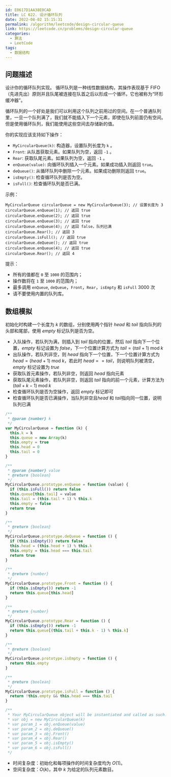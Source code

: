 ```yaml
---
id: E0617D1AA38E0CAD
title: LC 622. 设计循环队列
date: 2022-08-02 15:15:31
permalink: /algorithm/leetcode/design-circular-queue
link: https://leetcode.cn/problems/design-circular-queue
categories:
  - 算法
  - LeetCode
tags:
  - 数据结构
---
```


<Level :type='2'/>

## 问题描述

设计你的循环队列实现。 循环队列是一种线性数据结构，其操作表现基于 FIFO（先进先出）原则并且队尾被连接在队首之后以形成一个循环。它也被称为“环形缓冲器”。

循环队列的一个好处是我们可以利用这个队列之前用过的空间。在一个普通队列里，一旦一个队列满了，我们就不能插入下一个元素，即使在队列前面仍有空间。但是使用循环队列，我们能使用这些空间去存储新的值。

你的实现应该支持如下操作：

- `MyCircularQueue(k)`: 构造器，设置队列长度为 `k` 。
- `Front`: 从队首获取元素。如果队列为空，返回 `-1` 。
- `Rear`: 获取队尾元素。如果队列为空，返回 `-1` 。
- `enQueue(value)`: 向循环队列插入一个元素。如果成功插入则返回 `true`。
- `deQueue()`: 从循环队列中删除一个元素。如果成功删除则返回 `true`。
- `isEmpty()`: 检查循环队列是否为空。
- `isFull()`: 检查循环队列是否已满。

示例：

```text
MyCircularQueue circularQueue = new MyCircularQueue(3); // 设置长度为 3
circularQueue.enQueue(1); // 返回 true
circularQueue.enQueue(2); // 返回 true
circularQueue.enQueue(3); // 返回 true
circularQueue.enQueue(4); // 返回 false，队列已满
circularQueue.Rear(); // 返回 3
circularQueue.isFull(); // 返回 true
circularQueue.deQueue(); // 返回 true
circularQueue.enQueue(4); // 返回 true
circularQueue.Rear(); // 返回 4
```

提示：

- 所有的值都在 `0` 至 `1000` 的范围内；
- 操作数将在 `1` 至 `1000` 的范围内；
- 最多调用 `enQueue`, `deQueue`，`Front`，`Rear`，`isEmpty` 和 `isFull` 3000 次
- 请不要使用内置的队列库。

## 数组模拟

初始化时构建一个长度为 $k$ 的数组，分别使用两个指针 $head$ 和 $tail$ 指向队列的头部和尾部，使用 $empty$ 标记队列是否为空。

- 入队操作，若队列为满，则插入到 $tail$ 指向的位置，然后 $tail$ 指向下一个位置，$empty$ 标记设置为 $false$，下一个位置计算方式为 $tail = (tail + 1)\;\text{mod}\;k$
- 出队操作，若队列非空，则 $head$ 指向下一个位置，下一个位置计算方式为 $head = (head + 1)\;\text{mod}\;k$，若此时 $head == tail$，则说明队列被清空，$empty$ 标记设置为 $true$
- 获取队首元素操作，若队列非空，则返回 $head$ 指向元素
- 获取队尾元素操作，若队列非空，则返回 $tail$ 指向的前一个元素，计算方法为 $(tail + k - 1) \;\text{mod}\; k$
- 检查循环队列是否为空操作，返回 $empty$ 标记即可
- 检查循环队列是否已满操作，当队列非空且$head$ 和 $tail$指向同一位置，说明队列已满

```javascript
/**
 * @param {number} k
 */
var MyCircularQueue = function (k) {
  this.k = k
  this.queue = new Array(k)
  this.empty = true
  this.head = 0
  this.tail = 0
}

/**
 * @param {number} value
 * @return {boolean}
 */
MyCircularQueue.prototype.enQueue = function (value) {
  if (this.isFull()) return false
  this.queue[this.tail] = value
  this.tail = (this.tail + 1) % this.k
  this.empty = false
  return true
}

/**
 * @return {boolean}
 */
MyCircularQueue.prototype.deQueue = function () {
  if (this.isEmpty()) return false
  this.head = (this.head + 1) % this.k
  this.empty = this.head === this.tail
  return true
}

/**
 * @return {number}
 */
MyCircularQueue.prototype.Front = function () {
  if (this.isEmpty()) return -1
  return this.queue[this.head]
}

/**
 * @return {number}
 */
MyCircularQueue.prototype.Rear = function () {
  if (this.isEmpty()) return -1
  return this.queue[(this.tail + this.k - 1) % this.k]
}

/**
 * @return {boolean}
 */
MyCircularQueue.prototype.isEmpty = function () {
  return this.empty
}

/**
 * @return {boolean}
 */
MyCircularQueue.prototype.isFull = function () {
  return !this.empty && this.head === this.tail
}

/**
 * Your MyCircularQueue object will be instantiated and called as such:
 * var obj = new MyCircularQueue(k)
 * var param_1 = obj.enQueue(value)
 * var param_2 = obj.deQueue()
 * var param_3 = obj.Front()
 * var param_4 = obj.Rear()
 * var param_5 = obj.isEmpty()
 * var param_6 = obj.isFull()
 */
```

- 时间复杂度：初始化和每项操作的时间复杂度均为 $O(1)$。
- 空间复杂度：$O(k)$，其中 $k$ 为给定的队列元素数目。

